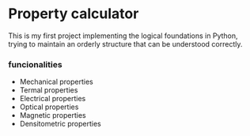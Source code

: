 # Property calculator

This is my first project implementing the logical foundations in Python, trying to maintain an orderly structure that can be understood correctly.

### funcionalities
- Mechanical properties
- Termal properties
- Electrical properties
- Optical properties
- Magnetic properties
- Densitometric properties